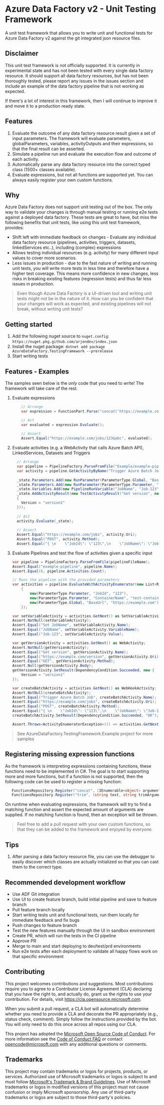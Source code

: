 # Azure Data Factory v2 - Unit Testing Framework

A unit test framework that allows you to write unit and functional tests for Azure Data Factory v2 against the git integrated json resource files.

## Disclaimer

This unit test framework is not officially supported. It is currently in experimental state and has not been tested with every single data factory resource. It should support all data factory resources, but has not been thoroughly tested, please report any issues in the issues section and include an example of the data factory pipeline that is not working as expected.

If there's a lot of interest in this framework, then I will continue to improve it and move it to a production ready state. 

## Features

1. Evaluate the outcome of any data factory resource result given a set of input parameters. The framework will evaluate parameters, globalParameters, variables, activityOutputs and their expressions, so that the final result can be asserted.
2. Simulate a pipeline run and evaluate the execution flow and outcome of each activity.
3. Automatically parse any data factory resource into the correct typed class (1500+ classes available).
4. Evaluate expressions, but not all functions are supported yet. You can always easily register your own custom functions.

## Why

Azure Data Factory does not support unit testing out of the box. The only way to validate your changes is through manual testing or running e2e tests against a deployed data factory. These tests are great to have, but miss the following benefits that unit tests, like using this unit test framework, provides:

* Shift left with immediate feedback on changes - Evaluate any individual data factory resource (pipelines, activities, triggers, datasets, linkedServices etc..), including (complex) expressions
* Allows testing individual resources (e.g. activity) for many different input values to cover more scenarios.
* Less issues in production - due to the fast nature of writing and running unit tests, you will write more tests in less time and therefore have a higher test coverage. This means more confidence in new changes, less risks in breaking existing features (regression tests) and thus far less issues in production.

> Even though Azure Data Factory is a UI-driven tool and writing unit tests might not be in the nature of it. How can you be confident that your changes will work as expected, and existing pipelines will not break, without writing unit tests?

## Getting started

1. Add the following nuget source to `nuget.config`: `https://nuget.pkg.github.com/arjendev/index.json`
2. Install the nuget package: `dotnet add package AzureDataFactory.TestingFramework --prerelease`
3. Start writing tests

## Features - Examples

The samples seen below is the _only_ code that you need to write! The framework will take care of the rest. 

1. Evaluate expressions

    ```csharp
        // Arrange 
        var expression = FunctionPart.Parse("concat('https://example.com/jobs/', '123', concat('&', 'abc'))");

        // Act
        var evaluated = expression.Evaluate();
        
        // Assert
        Assert.Equal("https://example.com/jobs/123&abc", evaluated);
    ``` 

2. Evaluate activities (e.g. a WebActivity that calls Azure Batch API), LinkedServices, Datasets and Triggers

    ```csharp
      // Arrange
      var pipeline = PipelineFactory.ParseFromFile("Example/example-pipeline.json");
      var activity = pipeline.GetActivityByName("Trigger Azure Batch Job") as WebHookActivity;
      
      _state.Parameters.Add(new RunParameter(ParameterType.Global, "BaseUrl", "https://example.com"));
      _state.Parameters.Add(new RunParameter(ParameterType.Parameter, "JobId", "123"));
      _state.Variables.Add(new PipelineRunVariable("JobName", "Job-123"));
      _state.AddActivityResult(new TestActivityResult("Get version", new
      {
        Version = "version1"
      }));
      
      // Act
      activity.Evaluate(_state);
      
      // Assert
      Assert.Equal("https://example.com/jobs", activity.Uri);
      Assert.Equal("POST", activity.Method);
      Assert.Equal("{ \n    \"JobId\": \"123\",\n    \"JobName\": \"Job-123\",\n    \"Version\": \"version1\",\n}", activity.Body);
    
    ```
   
3. Evaluate Pipelines and test the flow of activities given a specific input

    ```csharp
    var pipeline = PipelineFactory.ParseFromFile(pipelineFileName);
    Assert.Equal("example-pipeline", pipeline.Name);
    Assert.Equal(6, pipeline.Activities.Count);

    // Runs the pipeline with the provided parameters
    var activities = pipeline.EvaluateWithActivityEnumerator(new List<RunParameter>
        {
            new(ParameterType.Parameter, "JobId", "123"),
            new(ParameterType.Parameter, "ContainerName", "test-container"),
            new(ParameterType.Global, "BaseUrl", "https://example.com"),
        });

    var setVariableActivity = activities.GetNext() as SetVariableActivity;
    Assert.NotNull(setVariableActivity);
    Assert.Equal("Set JobName", setVariableActivity.Name);
    Assert.Equal("JobName", setVariableActivity.VariableName);
    Assert.Equal("Job-123", setVariableActivity.Value);

    var getVersionActivity = activities.GetNext() as WebActivity;
    Assert.NotNull(getVersionActivity);
    Assert.Equal("Get version", getVersionActivity.Name);
    Assert.Equal("https://example.com/version", getVersionActivity.Uri);
    Assert.Equal("GET", getVersionActivity.Method);
    Assert.Null(getVersionActivity.Body);
    getVersionActivity.SetResult(DependencyCondition.Succeeded, new {
        Version = "version1"
    });

    var createBatchActivity = activities.GetNext() as WebHookActivity;
    Assert.NotNull(createBatchActivity);
    Assert.Equal("Trigger Azure Batch Job", createBatchActivity.Name);
    Assert.Equal("https://example.com/jobs", createBatchActivity.Uri);
    Assert.Equal("POST", createBatchActivity.Method);
    Assert.Equal("{ \n    \"JobId\": \"123\",\n    \"JobName\": \"Job-123\",\n    \"Version\": \"version1\",\n}", createBatchActivity.Body);
    createBatchActivity.SetResult(DependencyCondition.Succeeded, "OK");
   
    Assert.Throws<ActivityEnumeratorException>(() => activities.GetNext());
    ```
   
> See AzureDataFactory.TestingFramework.Example project for more samples

## Registering missing expression functions

As the framework is interpreting expressions containing functions, these functions need to be implemented in C#. The goal is to start supporting more and more functions, but if a function is not supported, then the following code can be used to register a missing function:

```csharp
   FunctionsRepository.Register("concat", (IEnumerable<object> arguments) => string.Concat(arguments));
   FunctionsRepository.Register("trim", (string text, string trimArgument) => text.Trim(trimArgument[0]));
``` 

On runtime when evaluating expressions, the framework will try to find a matching function and assert the expected amount of arguments are supplied. If no matching function is found, then an exception will be thrown.

> Feel free to add a pull request with your own custom functions, so that they can be added to the framework and enjoyed by everyone.

## Tips

1. After parsing a data factory resource file, you can use the debugger to easily discover which classes are actually initialized so that you can cast them to the correct type.

## Recommended development workflow

* Use ADF Git integration
* Use UI to create feature branch, build initial pipeline and save to feature branch
* Pull feature branch locally
* Start writing tests unit and functional tests, run them locally for immediate feedback and fix bugs
* Push changes to feature branch
* Test the new features manually through the UI in sandbox environment
* Create PR, which will run the tests in the CI pipeline
* Approve PR
* Merge to main and start deploying to dev/test/prd environments
* Run e2e tests after each deployment to validate all happy flows work on that specific environment

## Contributing

This project welcomes contributions and suggestions.  Most contributions require you to agree to a
Contributor License Agreement (CLA) declaring that you have the right to, and actually do, grant us
the rights to use your contribution. For details, visit https://cla.opensource.microsoft.com.

When you submit a pull request, a CLA bot will automatically determine whether you need to provide
a CLA and decorate the PR appropriately (e.g., status check, comment). Simply follow the instructions
provided by the bot. You will only need to do this once across all repos using our CLA.

This project has adopted the [Microsoft Open Source Code of Conduct](https://opensource.microsoft.com/codeofconduct/).
For more information see the [Code of Conduct FAQ](https://opensource.microsoft.com/codeofconduct/faq/) or
contact [opencode@microsoft.com](mailto:opencode@microsoft.com) with any additional questions or comments.

## Trademarks

This project may contain trademarks or logos for projects, products, or services. Authorized use of Microsoft
trademarks or logos is subject to and must follow
[Microsoft's Trademark & Brand Guidelines](https://www.microsoft.com/en-us/legal/intellectualproperty/trademarks/usage/general).
Use of Microsoft trademarks or logos in modified versions of this project must not cause confusion or imply Microsoft sponsorship.
Any use of third-party trademarks or logos are subject to those third-party's policies.




